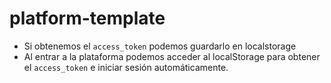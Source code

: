 # platform-template

- Si obtenemos el `access_token` podemos guardarlo en localstorage
- Al entrar a la plataforma podemos acceder al localStorage para obtener el `access_token` e iniciar sesión automáticamente.
